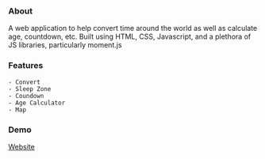 ### About
A web application to help convert time around the world as well as calculate age, countdown, etc.
Built using HTML, CSS, Javascript, and a plethora of JS libraries, particularly moment.js

### Features
    - Convert
    - Sleep Zone
    - Coundown
    - Age Calculator
    - Map

### Demo
[Website](https://jetlag.netlify.app/)
